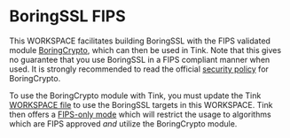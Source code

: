 # BoringSSL FIPS

This WORKSPACE facilitates building BoringSSL with the FIPS validated module
[BoringCrypto](https://csrc.nist.gov/Projects/Cryptographic-Module-Validation-Program/Certificate/3678),
which can then be used in Tink. Note that this gives no guarantee that you use
BoringSSL in a FIPS compliant manner when used. It is strongly recommended to read
the official
[security policy](https://csrc.nist.gov/CSRC/media/projects/cryptographic-module-validation-program/documents/security-policies/140sp3678.pdf)
for BoringCrypto.

To use the BoringCrypto module with Tink, you must update the Tink [WORKSPACE
file](https://github.com/tink-crypto/tink-cc/blob/main/WORKSPACE) to use the
BoringSSL targets in this WORKSPACE. Tink then offers a [FIPS-only
mode](https://developers.google.com/tink/FIPS) which will restrict the usage to
algorithms which are FIPS approved *and* utilize the BoringCrypto module.

